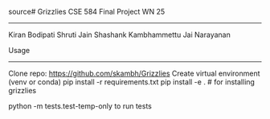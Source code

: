 source# Grizzlies
CSE 584 Final Project WN 25

---

Kiran Bodipati
Shruti Jain
Shashank Kambhammettu
Jai Narayanan

Usage

---

Clone repo: https://github.com/skambh/Grizzlies
Create virtual environment (venv or conda)
pip install -r requirements.txt
pip install -e . # for installing grizzlies

python -m tests.test-temp-only to run tests